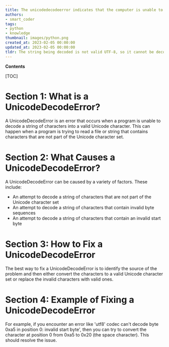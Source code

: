 ```yaml
---
title: The unicodedecodeerror indicates that the computer is unable to decode the byte 0xa5 at position 0, as it is not a valid start byte for the 'utf8' codec
authors:
- smart_coder
tags:
- python
- knowledge
thumbnail: images/python.png
created_at: 2023-02-05 00:00:00
updated_at: 2023-02-05 00:00:00
tldr: The string being decoded is not valid UTF-8, so it cannot be decoded.
---
```


**Contents**

[TOC]

# Section 1: What is a UnicodeDecodeError?
A UnicodeDecodeError is an error that occurs when a program is unable to decode a string of characters into a valid Unicode character. This can happen when a program is trying to read a file or string that contains characters that are not part of the Unicode character set.

# Section 2: What Causes a UnicodeDecodeError?
A UnicodeDecodeError can be caused by a variety of factors. These include:

- An attempt to decode a string of characters that are not part of the Unicode character set
- An attempt to decode a string of characters that contain invalid byte sequences
- An attempt to decode a string of characters that contain an invalid start byte

# Section 3: How to Fix a UnicodeDecodeError
The best way to fix a UnicodeDecodeError is to identify the source of the problem and then either convert the characters to a valid Unicode character set or replace the invalid characters with valid ones.

# Section 4: Example of Fixing a UnicodeDecodeError
For example, if you encounter an error like 'utf8' codec can't decode byte 0xa5 in position 0: invalid start byte', then you can try to convert the character at position 0 from 0xa5 to 0x20 (the space character). This should resolve the issue.
